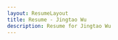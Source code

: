 ```yaml
---
layout: ResumeLayout
title: Resume - Jingtao Wu
description: Resume for Jingtao Wu
---
```


<Resume/>

<script setup lang="ts">
import Resume from "@source/.components/resume/Resume.en.vue";
</script>
